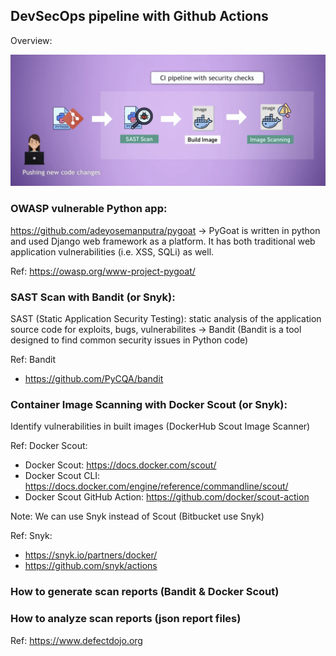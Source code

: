 ## DevSecOps pipeline with Github Actions

Overview: 

<img src="pictures/DevSecOps-pipeline-GH-Actions-python-app.png?raw=true" width="1000">

### OWASP vulnerable Python app: 

https://github.com/adeyosemanputra/pygoat -> PyGoat is written in python and used Django web framework as a platform. It has both traditional web application vulnerabilities (i.e. XSS, SQLi) as well. 

Ref: https://owasp.org/www-project-pygoat/

### SAST Scan with Bandit (or Snyk):
SAST (Static Application Security Testing): static analysis of the application source code for exploits, bugs, vulnerabilites -> Bandit (Bandit is a tool designed to find common security issues in Python code)

Ref: Bandit
- https://github.com/PyCQA/bandit

### Container Image Scanning with Docker Scout (or Snyk):
Identify vulnerabilities in built images (DockerHub Scout Image Scanner)

Ref: Docker Scout:
- Docker Scout: https://docs.docker.com/scout/
- Docker Scout CLI: https://docs.docker.com/engine/reference/commandline/scout/
- Docker Scout GitHub Action: https://github.com/docker/scout-action

Note: We can use Snyk instead of Scout (Bitbucket use Snyk)

Ref: Snyk:
- https://snyk.io/partners/docker/
- https://github.com/snyk/actions
  
### How to generate scan reports (Bandit & Docker Scout)

### How to analyze scan reports (json report files)

Ref: 
https://www.defectdojo.org

